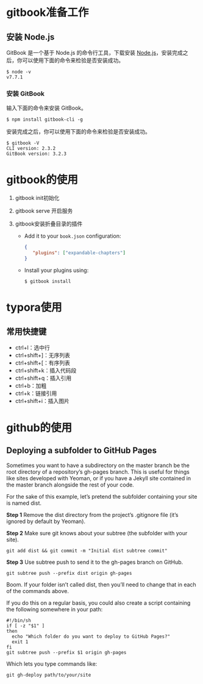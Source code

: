 # gitbook准备工作

## 安装 Node.js

GitBook 是一个基于 Node.js 的命令行工具，下载安装 [Node.js](https://link.jianshu.com/?t=https%3A%2F%2Fnodejs.org%2Fen)，安装完成之后，你可以使用下面的命令来检验是否安装成功。

```
$ node -v
v7.7.1
```

### 安装 GitBook

输入下面的命令来安装 GitBook。

```
$ npm install gitbook-cli -g
```

安装完成之后，你可以使用下面的命令来检验是否安装成功。

```
$ gitbook -V
CLI version: 2.3.2
GitBook version: 3.2.3
```

# gitbook的使用

1. gitbook init初始化

2. gitbook serve 开启服务

3. gitbook安装折叠目录的插件

   - Add it to your `book.json` configuration:

     ```json
     {
     	"plugins": ["expandable-chapters"]
     }
     ```

   - Install your plugins using:

     ```shell
     $ gitbook install
     ```

# typora使用

## 常用快捷键

- ctrl+l：选中行
- ctrl+shift+]：无序列表
- ctrl+shift+[：有序列表
- ctrl+shift+k：插入代码段
- ctrl+shift+q：插入引用
- ctrl+b：加粗
- ctrl+k：链接引用
- ctrl+shift+i：插入图片

# github的使用

## Deploying a subfolder to GitHub Pages

Sometimes you want to have a subdirectory on the master branch be the root directory of a repository’s gh-pages branch. This is useful for things like sites developed with Yeoman, or if you have a Jekyll site contained in the master branch alongside the rest of your code.

For the sake of this example, let’s pretend the subfolder containing your site is named dist.

**Step 1**
Remove the dist directory from the project’s .gitignore file (it’s ignored by default by Yeoman).

**Step 2**
Make sure git knows about your subtree (the subfolder with your site).

```shell
git add dist && git commit -m "Initial dist subtree commit"
```

**Step 3**
Use subtree push to send it to the gh-pages branch on GitHub.

```shell
git subtree push --prefix dist origin gh-pages
```


Boom. If your folder isn’t called dist, then you’ll need to change that in each of the commands above.

If you do this on a regular basis, you could also create a script containing the following somewhere in your path:

```shell
#!/bin/sh
if [ -z "$1" ]
then
  echo "Which folder do you want to deploy to GitHub Pages?"
  exit 1
fi
git subtree push --prefix $1 origin gh-pages
```


Which lets you type commands like:

```shell
git gh-deploy path/to/your/site
```

